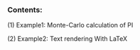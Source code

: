 ### Contents:

(1) Example1: Monte-Carlo calculation of PI

(2) Example2: Text rendering With LaTeX


